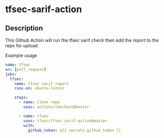 # tfsec-sarif-action

## Description

This Github Action will run the tfsec sarif check then add the report to the repo for upload.

Example usage

```yaml
name: tfsec
on: [pull_request]
jobs:
  tfsec:
    name: tfsec sarif report
    runs-on: ubuntu-latest

    steps:
      - name: Clone repo
        uses: actions/checkout@master

      - name: tfsec
        uses: tfsec/tfsec-sarif-action@master
        with:
          github_token: ${{ secrets.github_token }}
          
```